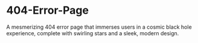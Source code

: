 # 404-Error-Page
A mesmerizing 404 error page that immerses users in a cosmic black hole experience, complete with swirling stars and a sleek, modern design.
